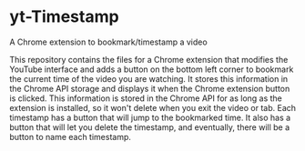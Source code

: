 # yt-Timestamp
A Chrome extension to bookmark/timestamp a video

This repository contains the files for a Chrome extension that modifies the YouTube interface and adds a button on the bottom left corner to bookmark the current time of the video you are watching.
It stores this information in the Chrome API storage and displays it when the Chrome extension button is clicked.
This information is stored in the Chrome API for as long as the extension is installed, so it won't delete when you exit the video or tab.
Each timestamp has a button that will jump to the bookmarked time. It also has a button that will let you delete the timestamp, and eventually, there will be a button to name each timestamp.

